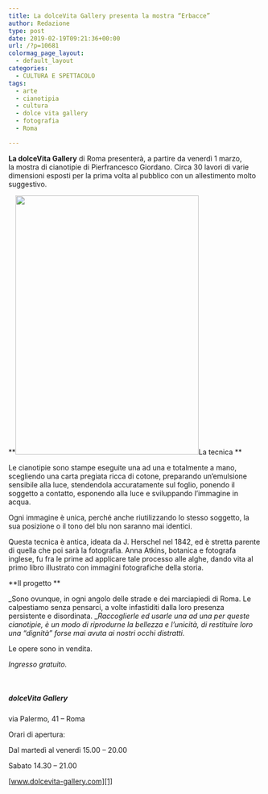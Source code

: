 ```yaml
---
title: La dolceVita Gallery presenta la mostra “Erbacce”
author: Redazione
type: post
date: 2019-02-19T09:21:36+00:00
url: /?p=10681
colormag_page_layout:
  - default_layout
categories:
  - CULTURA E SPETTACOLO
tags:
  - arte
  - cianotipia
  - cultura
  - dolce vita gallery
  - fotografia
  - Roma

---
```

**La dolceVita Gallery** di Roma presenterà, a partire da venerdì 1 marzo, la mostra di cianotipie di Pierfrancesco Giordano. Circa 30 lavori di varie dimensioni esposti per la prima volta al pubblico con un allestimento molto suggestivo.

**<img decoding="async" loading="lazy" class="alignleft wp-image-10752" src="https://progressonline.it/wp-content/uploads/2019/02/ERBACCE_locandina-mostra-logobianco-rgb-212x300.jpg" alt="" width="364" height="514" />La tecnica **

Le cianotipie sono stampe eseguite una ad una e totalmente a mano, scegliendo una carta pregiata ricca di cotone, preparando un’emulsione sensibile alla luce, stendendola accuratamente sul foglio, ponendo il soggetto a contatto, esponendo alla luce e sviluppando l’immagine in acqua.

Ogni immagine è unica, perché anche riutilizzando lo stesso soggetto, la sua posizione o il tono del blu non saranno mai identici.

Questa tecnica è antica, ideata da J. Herschel nel 1842, ed è stretta parente di quella che poi sarà la fotografia. Anna Atkins, botanica e fotografa inglese, fu fra le prime ad applicare tale processo alle alghe, dando vita al primo libro illustrato con immagini fotografiche della storia.

**Il progetto **

_Sono ovunque, in ogni angolo delle strade e dei marciapiedi di Roma. Le calpestiamo senza pensarci, a volte infastiditi dalla loro presenza persistente e disordinata. __Raccoglierle ed usarle una ad una per queste cianotipie, è un modo di riprodurne la bellezza e l’unicità, di restituire loro una “dignità” forse mai avuta ai nostri occhi distratti._

Le opere sono in vendita.

_Ingresso gratuito._

&nbsp;

##### dolceVita Gallery

via Palermo, 41 &#8211; Roma

Orari di apertura:

Dal martedì al venerdì 15.00 &#8211; 20.00

Sabato 14.30 &#8211; 21.00

[www.dolcevita-gallery.com][1]

 [1]: https://dolcevita-gallery.com/erbacce-pierfrancesco-giordano/